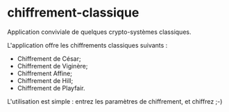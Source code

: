 # chiffrement-classique
Application conviviale de quelques crypto-systèmes classiques.

L'application offre les chiffrements classiques suivants :
  - Chiffrement de César;
  - Chiffrement de Viginère;
  - Chiffrement Affine;
  - Chiffrement de Hill;
  - Chiffrement de Playfair.

L'utilisation est simple : entrez les paramètres de chiffrement, et chiffrez ;-)
